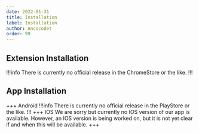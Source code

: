 ```yaml
---
date: 2022-01-31
title: Installation
label: Installation
author: Ancocodet
order: 99
---
```


## Extension Installation
!!!info
There is currently no official release in the ChromeStore or the like.
!!!


## App Installation

+++ Android
!!!info
There is currently no official release in the PlayStore or the like.
!!!
+++ IOS
We are sorry but currently no IOS version of our app is available.
However, an IOS version is being worked on, but it is not yet clear if and when this will be available.
+++

